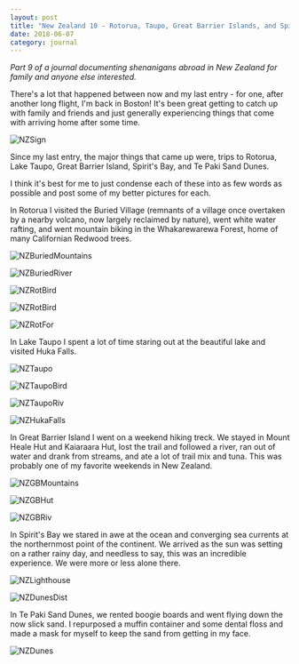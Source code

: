 ```yaml
---
layout: post
title: "New Zealand 10 - Rotorua, Taupo, Great Barrier Islands, and Spirit's Bay"
date: 2018-06-07
category: journal
---
```


<link rel="stylesheet" type="text/css"  href="/keiths-site/css/main.css">

*Part 9 of a journal documenting shenanigans abroad in New Zealand for family and anyone else interested.*

There's a lot that happened between now and my last entry - for one, after another long flight, I'm back in Boston! It's been great getting to catch up with family and friends and just generally experiencing things that come with arriving home after some time.

![NZSign](/keiths-site/image_dir/NZSign.jpg)

Since my last entry, the major things that came up were, trips to Rotorua, Lake Taupo, Great Barrier Island, Spirit's Bay, and Te Paki Sand Dunes.

I think it's best for me to just condense each of these into as few words as possible and post some of my better pictures for each.

In Rotorua I visited the Buried Village (remnants of a village once overtaken by a nearby volcano, now largely reclaimed by nature), went white water rafting, and went mountain biking in the Whakarewarewa Forest, home of many Californian Redwood trees.

![NZBuriedMountains](/keiths-site/image_dir/NZBuriedMountains.jpg)

![NZBuriedRiver](/keiths-site/image_dir/NZBuriedRiver.jpg)

![NZRotBird](/keiths-site/image_dir/NZRotBird.jpg)

![NZRotBird](/keiths-site/image_dir/NZRotHot.jpg)

![NZRotFor](/keiths-site/image_dir/NZRotFor.jpg)

In Lake Taupo I spent a lot of time staring out at the beautiful lake and visited Huka Falls.

![NZTaupo](/keiths-site/image_dir/NZTaupo.jpg)

![NZTaupoBird](/keiths-site/image_dir/NZTaupoBird.jpg)

![NZTaupoRiv](/keiths-site/image_dir/NZTaupoRiv.jpg)

![NZHukaFalls](/keiths-site/image_dir/NZHukaFalls.jpg)

In Great Barrier Island I went on a weekend hiking treck. We stayed in Mount Heale Hut and Kaiaraara Hut, lost the trail and followed a river, ran out of water and drank from streams, and ate a lot of trail mix and tuna. This was probably one of my favorite weekends in New Zealand.

![NZGBMountains](/keiths-site/image_dir/NZGBMountains.jpg)

![NZGBHut](/keiths-site/image_dir/NZGBHut.jpg)

![NZGBRiv](/keiths-site/image_dir/NZGBRiv.jpg)

In Spirit's Bay we stared in awe at the ocean and converging sea currents at the northernmost point of the continent. We arrived as the sun was setting on a rather rainy day, and needless to say, this was an incredible experience. We were more or less alone there.

![NZLighthouse](/keiths-site/image_dir/NZLighthouse.jpg)

![NZDunesDist](/keiths-site/image_dir/NZDunesDist.jpg)

In Te Paki Sand Dunes, we rented boogie boards and went flying down the now slick sand. I repurposed a muffin container and some dental floss and made a mask for myself to keep the sand from getting in my face.

![NZDunes](/keiths-site/image_dir/NZDunes.jpg)